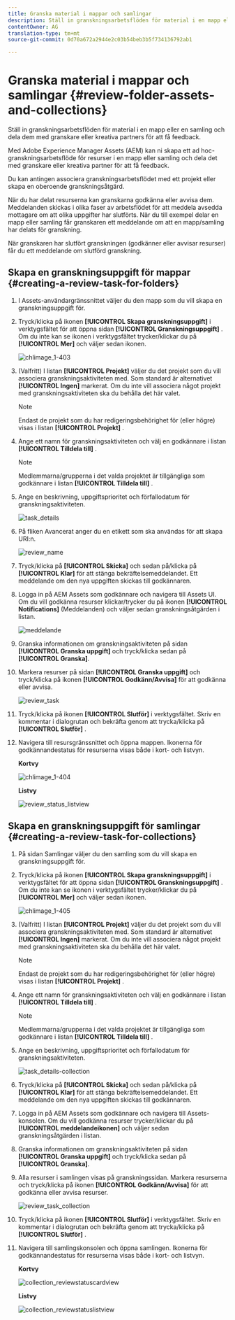 ```yaml
---
title: Granska material i mappar och samlingar
description: Ställ in granskningsarbetsflöden för material i en mapp eller en samling och dela dem med granskare eller kreativa partners för att få feedback.
contentOwner: AG
translation-type: tm+mt
source-git-commit: 0d70a672a2944e2c03b54beb3b5f734136792ab1

---
```



# Granska material i mappar och samlingar {#review-folder-assets-and-collections}

Ställ in granskningsarbetsflöden för material i en mapp eller en samling och dela dem med granskare eller kreativa partners för att få feedback.

Med Adobe Experience Manager Assets (AEM) kan ni skapa ett ad hoc-granskningsarbetsflöde för resurser i en mapp eller samling och dela det med granskare eller kreativa partner för att få feedback.

Du kan antingen associera granskningsarbetsflödet med ett projekt eller skapa en oberoende granskningsåtgärd.

När du har delat resurserna kan granskarna godkänna eller avvisa dem. Meddelanden skickas i olika faser av arbetsflödet för att meddela avsedda mottagare om att olika uppgifter har slutförts. När du till exempel delar en mapp eller samling får granskaren ett meddelande om att en mapp/samling har delats för granskning.

När granskaren har slutfört granskningen (godkänner eller avvisar resurser) får du ett meddelande om slutförd granskning.

## Skapa en granskningsuppgift för mappar {#creating-a-review-task-for-folders}

1. I Assets-användargränssnittet väljer du den mapp som du vill skapa en granskningsuppgift för.
1. Tryck/klicka på ikonen **[!UICONTROL Skapa granskningsuppgift]** i verktygsfältet för att öppna sidan **[!UICONTROL Granskningsuppgift]** . Om du inte kan se ikonen i verktygsfältet trycker/klickar du på **[!UICONTROL Mer]** och väljer sedan ikonen.

   ![chlimage_1-403](assets/chlimage_1-403.png)

1. (Valfritt) I listan **[!UICONTROL Projekt]** väljer du det projekt som du vill associera granskningsaktiviteten med. Som standard är alternativet **[!UICONTROL Ingen]** markerat. Om du inte vill associera något projekt med granskningsaktiviteten ska du behålla det här valet.

   >[!NOTE]
   >
   >Endast de projekt som du har redigeringsbehörighet för (eller högre) visas i listan **[!UICONTROL Projekt]** .

1. Ange ett namn för granskningsaktiviteten och välj en godkännare i listan **[!UICONTROL Tilldela till]** .

   >[!NOTE]
   >
   >Medlemmarna/grupperna i det valda projektet är tillgängliga som godkännare i listan **[!UICONTROL Tilldela till]** .

1. Ange en beskrivning, uppgiftsprioritet och förfallodatum för granskningsaktiviteten.

   ![task_details](assets/task_details.png)

1. På fliken Avancerat anger du en etikett som ska användas för att skapa URI:n.

   ![review_name](assets/review_name.png)

1. Tryck/klicka på **[!UICONTROL Skicka]** och sedan på/klicka på **[!UICONTROL Klar]** för att stänga bekräftelsemeddelandet. Ett meddelande om den nya uppgiften skickas till godkännaren.
1. Logga in på AEM Assets som godkännare och navigera till Assets UI. Om du vill godkänna resurser klickar/trycker du på ikonen **[!UICONTROL Notifications]** (Meddelanden) och väljer sedan granskningsåtgärden i listan.

   ![meddelande](assets/notification.png)

1. Granska informationen om granskningsaktiviteten på sidan **[!UICONTROL Granska uppgift]** och tryck/klicka sedan på **[!UICONTROL Granska]**.
1. Markera resurser på sidan **[!UICONTROL Granska uppgift]** och tryck/klicka på ikonen **[!UICONTROL Godkänn/Avvisa]** för att godkänna eller avvisa.

   ![review_task](assets/review_task.png)

1. Tryck/klicka på ikonen **[!UICONTROL Slutför]** i verktygsfältet. Skriv en kommentar i dialogrutan och bekräfta genom att trycka/klicka på **[!UICONTROL Slutför]** .
1. Navigera till resursgränssnittet och öppna mappen. Ikonerna för godkännandestatus för resurserna visas både i kort- och listvyn.

   **Kortvy**

   ![chlimage_1-404](assets/chlimage_1-404.png)

   **Listvy**

   ![review_status_listview](assets/review_status_listview.png)

## Skapa en granskningsuppgift för samlingar {#creating-a-review-task-for-collections}

1. På sidan Samlingar väljer du den samling som du vill skapa en granskningsuppgift för.
1. Tryck/klicka på ikonen **[!UICONTROL Skapa granskningsuppgift]** i verktygsfältet för att öppna sidan **[!UICONTROL Granskningsuppgift]** . Om du inte kan se ikonen i verktygsfältet trycker/klickar du på **[!UICONTROL Mer]** och väljer sedan ikonen.

   ![chlimage_1-405](assets/chlimage_1-405.png)

1. (Valfritt) I listan **[!UICONTROL Projekt]** väljer du det projekt som du vill associera granskningsaktiviteten med. Som standard är alternativet **[!UICONTROL Ingen]** markerat. Om du inte vill associera något projekt med granskningsaktiviteten ska du behålla det här valet.

   >[!NOTE]
   >
   >Endast de projekt som du har redigeringsbehörighet för (eller högre) visas i listan **[!UICONTROL Projekt]** .

1. Ange ett namn för granskningsaktiviteten och välj en godkännare i listan **[!UICONTROL Tilldela till]** .

   >[!NOTE]
   >
   >Medlemmarna/grupperna i det valda projektet är tillgängliga som godkännare i listan **[!UICONTROL Tilldela till]** .

1. Ange en beskrivning, uppgiftsprioritet och förfallodatum för granskningsaktiviteten.

   ![task_details-collection](assets/task_details-collection.png)

1. Tryck/klicka på **[!UICONTROL Skicka]** och sedan på/klicka på **[!UICONTROL Klar]** för att stänga bekräftelsemeddelandet. Ett meddelande om den nya uppgiften skickas till godkännaren.
1. Logga in på AEM Assets som godkännare och navigera till Assets-konsolen. Om du vill godkänna resurser trycker/klickar du på **[!UICONTROL meddelandeikonen]** och väljer sedan granskningsåtgärden i listan.
1. Granska informationen om granskningsaktiviteten på sidan **[!UICONTROL Granska uppgift]** och tryck/klicka sedan på **[!UICONTROL Granska]**.
1. Alla resurser i samlingen visas på granskningssidan. Markera resurserna och tryck/klicka på ikonen **[!UICONTROL Godkänn/Avvisa]** för att godkänna eller avvisa resurser.

   ![review_task_collection](assets/review_task_collection.png)

1. Tryck/klicka på ikonen **[!UICONTROL Slutför]** i verktygsfältet. Skriv en kommentar i dialogrutan och bekräfta genom att trycka/klicka på **[!UICONTROL Slutför]** .
1. Navigera till samlingskonsolen och öppna samlingen. Ikonerna för godkännandestatus för resurserna visas både i kort- och listvyn.

   **Kortvy**

   ![collection_reviewstatuscardview](assets/collection_reviewstatuscardview.png)

   **Listvy**

   ![collection_reviewstatuslistview](assets/collection_reviewstatuslistview.png)

